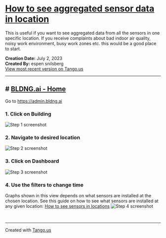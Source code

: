 # [How to see aggregated sensor data in location](https://app.tango.us/app/workflow/b85b2631-7b20-4e43-84ad-11bfcfff0ae6?utm_source=markdown&utm_medium=markdown&utm_campaign=workflow%20export%20links)

This is useful if you want to see aggregated data from all the sensors in one specific location. If you receive complaints about bad indoor air quality, noisy work environment, busy work zones etc. this would be a good place to start.

__Creation Date:__ July 2, 2023  
__Created By:__ espen snilsberg  
[View most recent version on Tango.us](https://app.tango.us/app/workflow/b85b2631-7b20-4e43-84ad-11bfcfff0ae6?utm_source=markdown&utm_medium=markdown&utm_campaign=workflow%20export%20links)



***




## # [BLDNG.ai - Home](https://admin.dev.bldng.ai/companies/63e0f95f2354370f6d1f6f8e/home)
Go to https://admin.bldng.ai


### 1. Click on Building
![Step 1 screenshot](https://images.tango.us/workflows/b85b2631-7b20-4e43-84ad-11bfcfff0ae6/steps/5bc66690-9861-4c17-acf0-6ffed311b6ff/358012b3-48f2-4e79-a09e-7e54acd4b05c.png?crop=focalpoint&fit=crop&fp-x=0.2225&fp-y=0.0404&fp-z=2.6793&w=1200&border=2%2CF4F2F7&border-radius=8%2C8%2C8%2C8&border-radius-inner=8%2C8%2C8%2C8&blend-align=bottom&blend-mode=normal&blend-x=0&blend-w=1200&blend64=aHR0cHM6Ly9pbWFnZXMudGFuZ28udXMvc3RhdGljL21hZGUtd2l0aC10YW5nby13YXRlcm1hcmstdjIucG5n&mark-x=518&mark-y=6&m64=aHR0cHM6Ly9pbWFnZXMudGFuZ28udXMvc3RhdGljL2JsYW5rLnBuZz9tYXNrPWNvcm5lcnMmYm9yZGVyPTYlMkNGRjc0NDImdz0xNjQmaD0xMjQmZml0PWNyb3AmY29ybmVyLXJhZGl1cz0xMA%3D%3D)


### 2. Navigate to desired location
![Step 2 screenshot](https://images.tango.us/workflows/b85b2631-7b20-4e43-84ad-11bfcfff0ae6/steps/11667a89-720a-4394-829c-02c85e8ecb0c/3a9ce721-1ac8-45cc-90c1-19f0a679f975.png?crop=focalpoint&fit=crop&fp-x=0.2046&fp-y=0.4495&fp-z=1.7070&w=1200&border=2%2CF4F2F7&border-radius=8%2C8%2C8%2C8&border-radius-inner=8%2C8%2C8%2C8&blend-align=bottom&blend-mode=normal&blend-x=0&blend-w=1200&blend64=aHR0cHM6Ly9pbWFnZXMudGFuZ28udXMvc3RhdGljL21hZGUtd2l0aC10YW5nby13YXRlcm1hcmstdjIucG5n&mark-x=126&mark-y=284&m64=aHR0cHM6Ly9pbWFnZXMudGFuZ28udXMvc3RhdGljL2JsYW5rLnBuZz9tYXNrPWNvcm5lcnMmYm9yZGVyPTYlMkNGRjc0NDImdz01ODUmaD02MiZmaXQ9Y3JvcCZjb3JuZXItcmFkaXVzPTEw)


### 3. Click on Dashboard
![Step 3 screenshot](https://images.tango.us/workflows/b85b2631-7b20-4e43-84ad-11bfcfff0ae6/steps/5d505108-f31c-4936-bd7a-bf404f69772a/6b93a198-8063-4107-ae36-960a58a79b84.png?crop=focalpoint&fit=crop&fp-x=0.3763&fp-y=0.1591&fp-z=2.7160&w=1200&border=2%2CF4F2F7&border-radius=8%2C8%2C8%2C8&border-radius-inner=8%2C8%2C8%2C8&blend-align=bottom&blend-mode=normal&blend-x=0&blend-w=1200&blend64=aHR0cHM6Ly9pbWFnZXMudGFuZ28udXMvc3RhdGljL21hZGUtd2l0aC10YW5nby13YXRlcm1hcmstdjIucG5n&mark-x=534&mark-y=214&m64=aHR0cHM6Ly9pbWFnZXMudGFuZ28udXMvc3RhdGljL2JsYW5rLnBuZz9tYXNrPWNvcm5lcnMmYm9yZGVyPTYlMkNGRjc0NDImdz0xMzImaD0xMTcmZml0PWNyb3AmY29ybmVyLXJhZGl1cz0xMA%3D%3D)


### 4. Use the filters to change time
Graphs shown in this view depends on what sensors are installed at the chosen location. See this guide on how to see what sensors are installed at any given location: [How to see sensors in locations](https://github.com/bldng-ai/user-guide/blob/main/building/sensors.md)
![Step 4 screenshot](https://images.tango.us/workflows/b85b2631-7b20-4e43-84ad-11bfcfff0ae6/steps/fbb7feae-8f25-4051-a6a2-cd3b773aed1d/4d2c1304-fd56-48a5-8f96-2dc4e8cb9a75.png?crop=focalpoint&fit=crop&fp-x=0.0703&fp-y=0.2494&fp-z=2.9268&w=1200&border=2%2CF4F2F7&border-radius=8%2C8%2C8%2C8&border-radius-inner=8%2C8%2C8%2C8&blend-align=bottom&blend-mode=normal&blend-x=0&blend-w=1200&blend64=aHR0cHM6Ly9pbWFnZXMudGFuZ28udXMvc3RhdGljL21hZGUtd2l0aC10YW5nby13YXRlcm1hcmstdjIucG5n&mark-x=189&mark-y=277&m64=aHR0cHM6Ly9pbWFnZXMudGFuZ28udXMvc3RhdGljL2JsYW5rLnBuZz9tYXNrPWNvcm5lcnMmYm9yZGVyPTYlMkNGRjc0NDImdz0xMTYmaD03NyZmaXQ9Y3JvcCZjb3JuZXItcmFkaXVzPTEw)

<br/>

***
Created with [Tango.us](https://tango.us?utm_source=markdown&utm_medium=markdown&utm_campaign=workflow%20export%20links)
